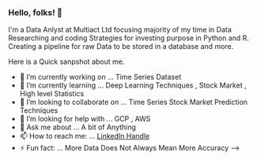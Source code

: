 ### Hello, folks!   👋


I'm a Data Anlyst at Multiact Ltd focusing majority of my time in Data Researching and coding Strategies for investing purpose in Python and R. Creating a pipeline for raw Data to be stored in a database and more.

Here is a Quick sanpshot about me.


- 🔭 I’m currently working on ... Time Series Dataset
- 🌱 I’m currently learning ... Deep Learning Techniques , Stock Market , High level Statistics
- 👯 I’m looking to collaborate on ... Time Series Stock Market Prediction Techniques
- 🤔 I’m looking for help with ... GCP , AWS 
- 💬 Ask me about ... A bit of Anything
- 📫 How to reach me: ... [LinkedIn Handle](https://www.linkedin.com/in/amit-n-thakur/)
- ⚡ Fun fact: ... More Data Does Not Always Mean More Accuracy
-->
